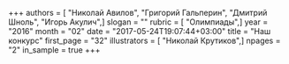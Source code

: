+++
authors = [ "Николай Авилов", "Григорий Гальперин", "Дмитрий Шноль", "Игорь Акулич",]
slogan = ""
rubric = [ "Олимпиады",]
year = "2016"
month = "02"
date = "2017-05-24T19:07:44+03:00"
title = "Наш конкурс"
first_page = "32"
illustrators = [ "Николай Крутиков",]
npages = "2"
in_sample = true
+++
